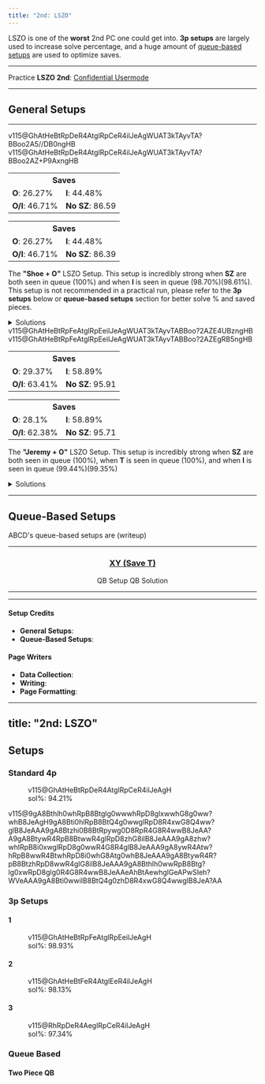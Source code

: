 ```yaml
---
title: "2nd: LSZO"
---
```

<head>
<meta
    name="description"
    content="LSZO 2nd's Standard and Queue-Based Setups"
  />
</head>

LSZO is one of the **worst** 2nd PC one could get into. **3p setups** are largely used to increase solve percentage, and a huge amount of <a href="#queue-based-setups">queue-based setups</a> are used to optimize saves. 
<hr class="small">

Practice **LSZO 2nd**: [Confidential Usermode](https://himitsuconfidential.github.io/downstack-practice/usermode.html/=[LSZO]p4,*p7)
___
## General Setups
<hr class="small">
<div class="setup-body">
	<div class="setup-display">
		<div class="setup-image">
			<fumen class="Rot180">v115@GhAtHeBtRpDeR4AtglRpCeR4ilJeAgWUAT3kTAyvTA?BBoo2A5//DB0ngHB</fumen>
            <fumen class="Rot90">v115@GhAtHeBtRpDeR4AtglRpCeR4ilJeAgWUAT3kTAyvTA?BBoo2AZ+P9AxngHB</fumen>
		</div>
		<div class="setup-info">
			<table class = "Rot180">
                <tr><th colspan="2">Saves</th></tr>
                <tr>
                    <td><strong>O</strong>: <span title="1324/5040" class="Rot180">26.27%</span></td>
                    <td><strong>I</strong>: <span title="2242/5040" class="Rot180">44.48%</span></td>
                </tr>
                <tr>
                    <td><strong>O/I</strong>: <span title="2354/5040" class="Rot180">46.71%</span></td>
                    <td><strong>No SZ</strong>: <span title="4364/5040" class="Rot180">86.59</span></td>
                </tr>
            </table>
            <table class = "Rot90">
                <tr><th colspan="2">Saves</th></tr>
                <tr>
                    <td><strong>O</strong>: <span title="1324/5040" class="Rot90">26.27%</span></td>
                    <td><strong>I</strong>: <span title="2242/5040" class="Rot90">44.48%</span></td>
                </tr>
                <tr>
                    <td><strong>O/I</strong>: <span title="2354/5040" class="Rot90">46.71%</span></td>
                    <td><strong>No SZ</strong>: <span title="4354/5040" class="Rot90">86.39</span></td>
                </tr>
            </table>
		</div>
		<div class="setup-writeup">
			<p>The <strong>"Shoe + O"</strong> LSZO Setup. This setup is incredibly strong when <strong>SZ</strong> are both seen in queue (100%) and when <strong>I</strong> is seen in queue <span class="Rot180">(98.70%)</span><span class="Rot90">(98.61%)</span>. This setup is not recommended in a practical run, please refer to the <strong>3p setups</strong> below or <strong>queue-based setups</strong> section for better solve % and saved pieces. </p>
		</div>
	</div>
	<details>
		<summary>Solutions</summary>
		<h4>Minimals</h4>
		<fumen></fumen>
		<hr class="small">
		<h4>Extra Solutions</h4>
		<fumen></fumen>
	</details>
    <div class="setup-display">
		<div class="setup-image">
			<fumen class="Rot180">v115@GhAtHeBtRpFeAtglRpEeilJeAgWUAT3kTAyvTABBoo?2AZE4UBzngHB</fumen>
			<fumen class="Rot90">v115@GhAtHeBtRpFeAtglRpEeilJeAgWUAT3kTAyvTABBoo?2AZEgRB5ngHB</fumen>
		</div>
		<div class="setup-info">
			<table class = "Rot180">
                <tr><th colspan="2">Saves</th></tr>
                <tr>
                    <td><strong>O</strong>: <span title="1480/5040" class="Rot180">29.37%</span></td>
                    <td><strong>I</strong>: <span title="2968/5040" class="Rot180">58.89%</span></td>
                </tr>
                <tr>
                    <td><strong>O/I</strong>: <span title="3196/5040" class="Rot180">63.41%</span></td>
                    <td><strong>No SZ</strong>: <span title="4834/5040" class="Rot180">95.91</span></td>
                </tr>
            </table>
            <table class = "Rot90">
                <tr><th colspan="2">Saves</th></tr>
                <tr>
                    <td><strong>O</strong>: <span title="1416/5040" class="Rot90">28.1%</span></td>
                    <td><strong>I</strong>: <span title="2968/5040" class="Rot90">58.89%</span></td>
                </tr>
                <tr>
                    <td><strong>O/I</strong>: <span title="3144/5040" class="Rot90">62.38%</span></td>
                    <td><strong>No SZ</strong>: <span title="4824/5040" class="Rot90">95.71</span></td>
                </tr>
            </table>
		</div>
		<div class="setup-writeup">
			<p>The <strong>"Jeremy + O"</strong> LSZO Setup. This setup is incredibly strong when <strong>SZ</strong> are both seen in queue (100%), when <strong>T</strong> is seen in queue (100%), and when <strong>I</strong> is seen in queue <span class="Rot180">(99.44%)</span><span class="Rot90">(99.35%)</span></p>
		</div>
	</div>
	<details>
		<summary>Solutions</summary>
		<h4>Minimals</h4>
		<fumen></fumen>
		<hr class="small">
		<h4>Extra Solutions</h4>
		<fumen></fumen>
	</details>
</div>
<hr>

## Queue-Based Setups
ABCD's queue-based setups are (writeup)
<hr class="small">
<center>
	<div class="standard-queuebased-body">
		<section id="xy-t">
			<a href="#xy-t">
				<h3><span class="mino">XY</span> (Save <span class="mino">T</span>)</h3>
			</a>
			<div class="standard-queuebased">
				<fumen>QB Setup</fumen>
				<fumen>QB Solution</fumen>
				<hr class="small">
				<p></p>
			</div>
		</section>
	</div>
</center>
<hr>
<div class="credits">
	<div class="credit-section">
		<h4>Setup Credits</h4>
		<ul>
			<li><strong>General Setups</strong>: </li>
			<li><strong>Queue-Based Setups</strong>: </li>
		</ul>
	</div>
	<div class="credit-section">
		<h4>Page Writers</h4>
		<ul>
			<li><strong>Data Collection</strong>: </li>
			<li><strong>Writing</strong>: </li>
			<li><strong>Page Formatting</strong>: </li>
		</ul>
	</div>
</div>


---
title: "2nd: LSZO"
---
## Setups

### Standard 4p
<figure>
    <fumen>v115@GhAtHeBtRpDeR4AtglRpCeR4ilJeAgH</fumen>
    <figcaption>sol%: 94.21%</figcaption>
</figure>

<solution>v115@9gA8Bthlh0whRpB8Btglg0wwwhRpD8glxwwhG8g0ww?whB8JeAgH9gA8Bti0hlRpB8BtQ4g0wwglRpD8R4xwG8Q4ww?glB8JeAAA9gA8Btzhi0B8BtRpywg0D8RpR4G8R4wwB8JeAA?A9gA8BtywR4RpB8BtwwR4glRpD8zhG8ilB8JeAAA9gA8zhw?whlRpB8i0xwglRpD8g0wwR4G8R4glB8JeAAA9gA8ywR4Atw?hRpB8wwR4BtwhRpD8i0whG8Atg0whB8JeAAA9gA8BtywR4R?pB8BtzhRpD8wwR4glG8ilB8JeAAA9gA8Bthlh0wwRpB8Btg?lg0xwRpD8glg0R4G8R4wwB8JeAAeAhBtAewhglGeAPwSIeh?WVeAAA9gA8Bti0wwilB8BtQ4g0zhD8R4xwG8Q4wwglB8JeA?AA</solution>

### 3p Setups
#### 1
<figure>
    <fumen>v115@GhAtHeBtRpFeAtglRpEeilJeAgH</fumen>
    <figcaption>sol%: 98.93%</figcaption>
</figure>

#### 2
<figure>
    <fumen>v115@GhAtHeBtFeR4AtglEeR4ilJeAgH</fumen>
    <figcaption>sol%: 98.13%</figcaption>
</figure>

#### 3
<figure>
    <fumen>v115@RhRpDeR4AeglRpCeR4ilJeAgH</fumen>
    <figcaption>sol%: 97.34%</figcaption>
</figure>

### Queue Based

#### Two Piece QB
